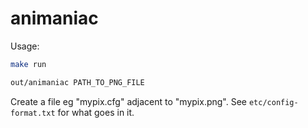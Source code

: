 # animaniac

Usage:

```sh
make run
```

```sh
out/animaniac PATH_TO_PNG_FILE
```

Create a file eg "mypix.cfg" adjacent to "mypix.png".
See `etc/config-format.txt` for what goes in it.
